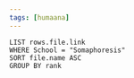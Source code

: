 ```yaml
---
tags: [humaana]
---
```

```dataview
LIST rows.file.link
WHERE School = "Somaphoresis"
SORT file.name ASC
GROUP BY rank
```